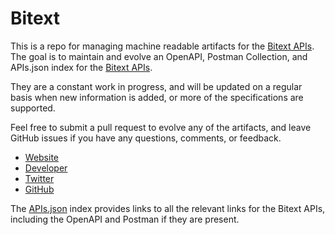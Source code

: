 # BitextThis is a repo for managing machine readable artifacts for the [Bitext APIs](https://www.bitext.com/). The goal is to maintain and evolve an OpenAPI, Postman Collection, and APIs.json index for the [Bitext APIs](https://www.bitext.com/).They are a constant work in progress, and will be updated on a regular basis when new information is added, or more of the specifications are supported.Feel free to submit a pull request to evolve any of the artifacts, and leave GitHub issues if you have any questions, comments, or feedback.- [Website](https://www.bitext.com/)- [Developer](https://www.bitext.com/)- [Twitter](https://twitter.com/Bitext)- [GitHub](https://github.com/bitext)The [APIs.json](https://github.com/api-evangelist/bitext/blob/master/apis.json) index provides links to all the relevant links for the Bitext APIs, including the OpenAPI and Postman if they are present.